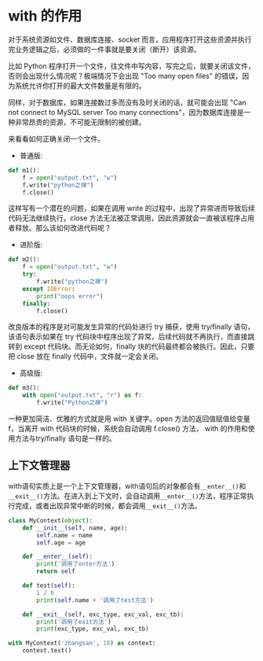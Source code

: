 # with 的作用



对于系统资源如文件、数据库连接、socket 而言，应用程序打开这些资源并执行完业务逻辑之后，必须做的一件事就是要关闭（断开）该资源。

比如 Python 程序打开一个文件，往文件中写内容，写完之后，就要关闭该文件，否则会出现什么情况呢？极端情况下会出现 "Too many open files" 的错误，因为系统允许你打开的最大文件数量是有限的。

同样，对于数据库，如果连接数过多而没有及时关闭的话，就可能会出现 "Can not connect to MySQL server Too many connections"，因为数据库连接是一种非常昂贵的资源，不可能无限制的被创建。

来看看如何正确关闭一个文件。

- 普通版:

```python
def m1():
    f = open("output.txt", "w")
    f.write("python之禅")
    f.close()
```



这样写有一个潜在的问题，如果在调用 write 的过程中，出现了异常进而导致后续代码无法继续执行，close 方法无法被正常调用，因此资源就会一直被该程序占用者释放。那么该如何改进代码呢？

- 进阶版:

```python
def m2():
    f = open("output.txt", "w")
    try:
        f.write("python之禅")
    except IOError:
        print("oops error")
    finally:
        f.close()
```



改良版本的程序是对可能发生异常的代码处进行 try 捕获，使用 try/finally 语句，该语句表示如果在 try 代码块中程序出现了异常，后续代码就不再执行，而直接跳转到 except 代码块。而无论如何，finally 块的代码最终都会被执行。因此，只要把 close 放在 finally 代码中，文件就一定会关闭。

- 高级版:

```python
def m3():
    with open("output.txt", "r") as f:
        f.write("Python之禅")
```

一种更加简洁、优雅的方式就是用 with 关键字。open 方法的返回值赋值给变量 f，当离开 with 代码块的时候，系统会自动调用 f.close() 方法， with 的作用和使用方法与try/finally 语句是一样的。

## 上下文管理器

with语句实质上是一个上下文管理器，with语句后的对象都会有`__enter__()`和`__exit__()`方法。在进入到上下文时，会自动调用`__enter__()`方法，程序正常执行完成，或者出现异常中断的时候，都会调用`__exit__()`方法。

```python
class MyContext(object):
    def __init__(self, name, age):
        self.name = name
        self.age = age

    def __enter__(self):
        print('调用了enter方法')
        return self

    def test(self):
        1 / 0
        print(self.name + '调用了test方法')

    def __exit__(self, exc_type, exc_val, exc_tb):
        print('调用了exit方法')
        print(exc_type, exc_val, exc_tb)

with MyContext('zhangsan', 18) as context:
    context.test()
```



